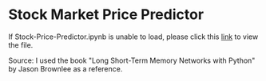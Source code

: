 # Stock Market Price Predictor
If Stock-Price-Predictor.ipynb is unable to load, please click this [link](https://nbviewer.jupyter.org/github/rileypaik/Stock-Market-Price-Predictor/blob/master/Stock-Price-Predictor.ipynb) to view the file.

Source: I used the book "Long Short-Term Memory Networks with Python" by Jason Brownlee as a reference.
